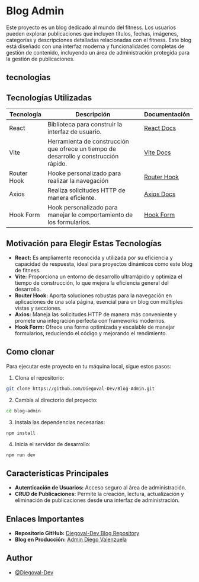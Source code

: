 
# Blog Admin

Este proyecto es un blog dedicado al mundo del fitness. Los usuarios pueden explorar publicaciones que incluyen títulos, fechas, imágenes, categorías y descripciones detalladas relacionadas con el fitness. Este blog está diseñado con una interfaz moderna y funcionalidades completas de gestión de contenido, incluyendo un área de administración protegida para la gestión de publicaciones.





## tecnologias

## Tecnologías Utilizadas

| Tecnología      | Descripción                                                | Documentación                                       |
|-----------------|------------------------------------------------------------|-----------------------------------------------------|
| React           | Biblioteca para construir la interfaz de usuario.          | [React Docs](https://reactjs.org/docs/getting-started.html) |
| Vite            | Herramienta de construcción que ofrece un tiempo de desarrollo y construcción rápido. | [Vite Docs](https://vitejs.dev/guide/)              |
| Router Hook | Hooke personalizado para realizar la navegación         | [Router Hook](https://github.com/Diegoval-Dev/Blog-Admin/blob/main/src/hooks/useNavigate.jsx) |
| Axios           | Realiza solicitudes HTTP de manera eficiente.              | [Axios Docs](https://axios-http.com/docs/intro)     |
| Hook Form | Hook personalizado para manejar le comportamiento de los formularios.             | [Hook Form](https://github.com/Diegoval-Dev/Blog-Admin/blob/main/src/hooks/useForm.jsx) |



##  Motivación para Elegir Estas Tecnologías

- **React:** Es ampliamente reconocida y utilizada por su eficiencia y capacidad de respuesta, ideal para proyectos dinámicos como este blog de fitness.
- **Vite:** Proporciona un entorno de desarrollo ultrarrápido y optimiza el tiempo de construcción, lo que mejora la eficiencia general del desarrollo.
- **Router Hook:** Aporta soluciones robustas para la navegación en aplicaciones de una sola página, esencial para un blog con múltiples vistas y secciones.
- **Axios:** Maneja las solicitudes HTTP de manera más conveniente y promete una integración perfecta con frameworks modernos.
- **Hook Form:** Ofrece una forma optimizada y escalable de manejar formularios, reduciendo el código y mejorando el rendimiento.

## Como clonar
Para ejecutar este proyecto en tu máquina local, sigue estos pasos:

1. Clona el repositorio:
``` bash
git clone https://github.com/Diegoval-Dev/Blog-Admin.git
```
2. Cambia al directorio del proyecto:
``` bash
cd blog-admin
```
3. Instala las dependencias necesarias:
``` bash
npm install
```
4. Inicia el servidor de desarrollo:
```
npm run dev
```
    
## Características Principales

- **Autenticación de Usuarios:** Acceso seguro al área de administración.
- **CRUD de Publicaciones:** Permite la creación, lectura, actualización y eliminación de publicaciones desde una interfaz de administración.

## Enlaces Importantes

- **Repositorio GitHub:** [Diegoval-Dev Blog Repository](https://github.com/Diegoval-Dev/Blog-Admin)
- **Blog en Producción:** [Admin Diego Valenzuela](https://admin.diegovalenzuela.me/)

## Author

- [@Diegoval-Dev](https://github.com/Diegoval-Dev)
